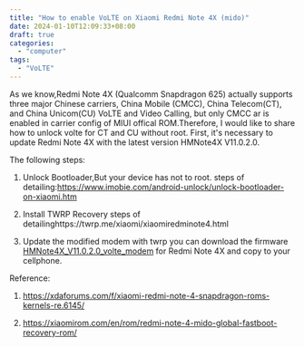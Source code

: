 ```yaml
---
title: "How to enable VoLTE on Xiaomi Redmi Note 4X (mido)"
date: 2024-01-10T12:09:33+08:00
draft: true
categories:
  - "computer"
tags:
  - "VoLTE"
---
```


As we know,Redmi Note 4X (Qualcomm Snapdragon 625) actually supports three major Chinese carriers, China Mobile (CMCC), China Telecom(CT), and China Unicom(CU)  VoLTE and Video Calling, but only CMCC ar is enabled in carrier config of MIUI offical ROM.Therefore, I would like to share how to  unlock volte for CT and CU without root. First, it's necessary to update Redmi Note 4X with the latest  version HMNote4X V11.0.2.0.

<!--more-->

The following steps:

1. Unlock Bootloader,But your device has not to root.
   steps of detailing:https://www.imobie.com/android-unlock/unlock-bootloader-on-xiaomi.htm

2. Install TWRP Recovery
   steps of detailinghttps://twrp.me/xiaomi/xiaomiredminote4.html

3. Update the modified modem with twrp
   you can download the firmware [HMNote4X_V11.0.2.0_volte_modem](https://f000.backblazeb2.com/file/canicula/HMNote4X_V11.0.2.0_volte_modem.zip) for Redmi Note 4X and copy to your cellphone.



Reference:

1. https://xdaforums.com/f/xiaomi-redmi-note-4-snapdragon-roms-kernels-re.6145/

2. https://xiaomirom.com/en/rom/redmi-note-4-mido-global-fastboot-recovery-rom/



